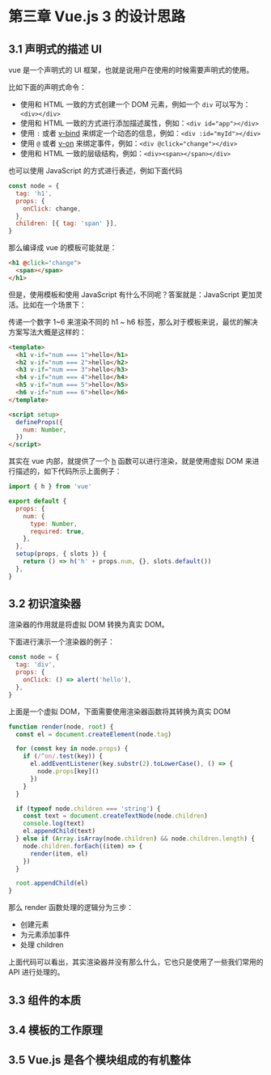 # 第三章 Vue.js 3 的设计思路

## 3.1 声明式的描述 UI

vue 是一个声明式的 UI 框架，也就是说用户在使用的时候需要声明式的使用。

比如下面的声明式命令：

- 使用和 HTML 一致的方式创建一个 DOM 元素，例如一个 `div` 可以写为：`<div></div>`
- 使用和 HTML 一致的方式进行添加描述属性，例如：`<div id="app"></div>`
- 使用 `:` 或者 [v-bind](https://staging-cn.vuejs.org/api/built-in-directives.html#v-bind) 来绑定一个动态的信息，例如：`<div :id="myId"></div>`
- 使用 `@` 或者 [v-on](https://staging-cn.vuejs.org/api/built-in-directives.html#v-on) 来绑定事件，例如：`<div @click="change"></div>`
- 使用和 HTML 一致的层级结构，例如：`<div><span></span></div>`

也可以使用 JavaScript 的方式进行表述，例如下面代码

```js
const node = {
  tag: 'h1',
  props: {
    onClick: change,
  },
  children: [{ tag: 'span' }],
}
```

那么编译成 vue 的模板可能就是：

```html
<h1 @click="change">
  <span></span>
</h1>
```

但是，使用模板和使用 JavaScript 有什么不同呢？答案就是：JavaScript 更加灵活。比如在一个场景下：

传递一个数字 1~6 来渲染不同的 h1 ~ h6 标签，那么对于模板来说，最优的解决方案写法大概是这样的：

```html
<template>
  <h1 v-if="num === 1">hello</h1>
  <h2 v-if="num === 2">hello</h2>
  <h3 v-if="num === 3">hello</h3>
  <h4 v-if="num === 4">hello</h4>
  <h5 v-if="num === 5">hello</h5>
  <h6 v-if="num === 6">hello</h6>
</template>

<script setup>
  defineProps({
    num: Number,
  })
</script>
```

其实在 vue 内部，就提供了一个 [h](https://staging-cn.vuejs.org/api/render-function.html#h) 函数可以进行渲染，就是使用虚拟 DOM 来进行描述的，如下代码所示上面例子：

```js
import { h } from 'vue'

export default {
  props: {
    num: {
      type: Number,
      required: true,
    },
  },
  setup(props, { slots }) {
    return () => h('h' + props.num, {}, slots.default())
  },
}
```

## 3.2 初识渲染器

渲染器的作用就是将虚拟 DOM 转换为真实 DOM。

下面进行演示一个渲染器的例子：

```js
const node = {
  tag: 'div',
  props: {
    onClick: () => alert('hello'),
  },
}
```

上面是一个虚拟 DOM，下面需要使用渲染器函数将其转换为真实 DOM

```js
function render(node, root) {
  const el = document.createElement(node.tag)

  for (const key in node.props) {
    if (/^on/.test(key)) {
      el.addEventListener(key.substr(2).toLowerCase(), () => {
        node.props[key]()
      })
    }
  }

  if (typeof node.children === 'string') {
    const text = document.createTextNode(node.children)
    console.log(text)
    el.appendChild(text)
  } else if (Array.isArray(node.children) && node.children.length) {
    node.children.forEach((item) => {
      render(item, el)
    })
  }

  root.appendChild(el)
}
```

那么 render 函数处理的逻辑分为三步：

- 创建元素
- 为元素添加事件
- 处理 children

上面代码可以看出，其实渲染器并没有那么什么，它也只是使用了一些我们常用的 API 进行处理的。

## 3.3 组件的本质

## 3.4 模板的工作原理

## 3.5 Vue.js 是各个模块组成的有机整体

```

```
